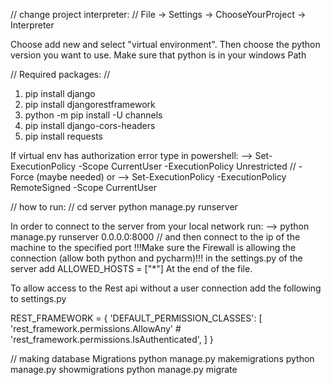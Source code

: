 // change project interpreter: //
File -> Settings -> ChooseYourProject -> Interpreter

Choose add new and select "virtual environment".
Then choose the python version you want to use.
Make sure that python is in your windows Path

// Required packages: //
1) pip install django
2) pip install djangorestframework
3) python -m pip install -U channels
4) pip install django-cors-headers
5) pip install requests


If virtual env has authorization error type in powershell:
 --> Set-ExecutionPolicy -Scope CurrentUser -ExecutionPolicy Unrestricted   //  -Force (maybe needed)
 or --> Set-ExecutionPolicy -ExecutionPolicy RemoteSigned -Scope CurrentUser


// how to run: //
cd server
python manage.py runserver

In order to connect to the server from your local network run:
--> python manage.py runserver 0.0.0.0:8000 // and then connect to the ip of the machine to the specified port
!!!Make sure the Firewall is allowing the connection (allow both python and pycharm)!!!
in the settings.py of the server add 
ALLOWED_HOSTS = ["*"]
At the end of the file.

To allow access to the Rest api without a user connection add the following to settings.py

REST_FRAMEWORK = {
    'DEFAULT_PERMISSION_CLASSES': [
        'rest_framework.permissions.AllowAny'  # 'rest_framework.permissions.IsAuthenticated',
    ]
}

// making database Migrations
python manage.py makemigrations
python manage.py showmigrations
python manage.py migrate